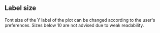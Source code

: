 ## Label size

Font size of the Y label of the plot can be changed according to the user's preferences. 
Sizes below 10 are not advised due to weak readability.
